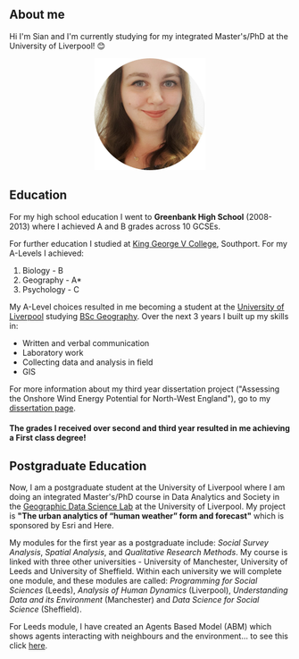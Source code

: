 ## About me

Hi I'm Sian and I'm currently studying for my integrated Master's/PhD at the University of Liverpool! 😊

<p align="center">
  <img width="200" height="200" src="Photo_of_me.jpg">
</p>

## Education

For my high school education I went to **Greenbank High School** (2008-2013) where I achieved A and B grades across 10 GCSEs.

For further education I studied at [King George V College](https://www.kgv.ac.uk/), Southport. For my A-Levels I achieved:
1. Biology - B
2. Geography - A*
3. Psychology - C

My A-Level choices resulted in me becoming a student at the [University of Liverpool](https://www.liverpool.ac.uk/) studying [BSc Geography](https://www.liverpool.ac.uk/study/undergraduate/courses/geography-bsc-hons/overview/). Over the next 3 years I built up my skills in:
- Written and verbal communication
- Laboratory work
- Collecting data and analysis in field
- GIS

For more information about my third year dissertation project ("Assessing the Onshore Wind Energy Potential for North-West England"), go to my [dissertation page](dissertation.md).

#### The grades I received over second and third year resulted in me achieving a **First** class degree!

## Postgraduate Education

Now, I am a postgraduate student at the University of Liverpool where I am doing an integrated Master's/PhD course in Data Analytics and Society in the [Geographic Data Science Lab](https://www.liverpool.ac.uk/geographic-data-science/) at the University of Liverpool. My project is **"The urban analytics of “human weather” form and forecast"** which is sponsored by Esri and Here.

My modules for the first year as a postgraduate include: *Social Survey Analysis*, *Spatial Analysis*, and *Qualitative Research Methods*. My course is linked with three other universities - University of Manchester, University of Leeds and University of Sheffield. Within each university we will complete one module, and these modules are called: *Programming for Social Sciences* (Leeds), *Analysis of Human Dynamics* (Liverpool), *Understanding Data and its Environment* (Manchester) and *Data Science for Social Science* (Sheffield).

For Leeds module, I have created an Agents Based Model (ABM) which shows agents interacting with neighbours and the environment... to see this click [here](agents.md).

